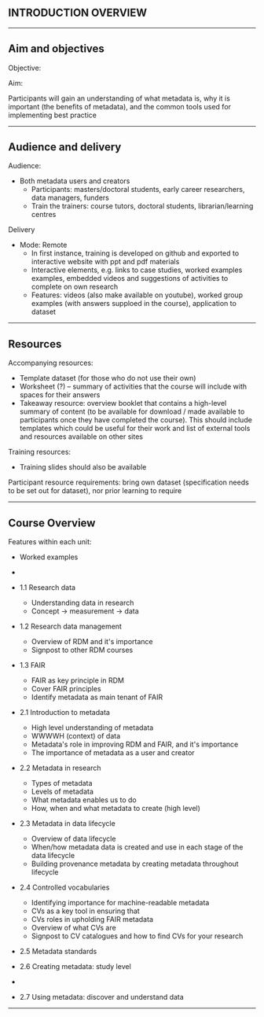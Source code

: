 ## INTRODUCTION  OVERVIEW

---
## Aim and objectives

Objective:

Aim: 

Participants will gain an understanding of what metadata is, why it is important (the benefits of metadata), and the common tools used for implementing best practice

---
## Audience and delivery

Audience:
- Both metadata users and creators
  - Participants: masters/doctoral students, early career researchers, data managers, funders
  - Train the trainers: course tutors, doctoral students, librarian/learning centres

Delivery
- Mode: Remote
  - In first instance, training is developed on github and exported to interactive website with ppt and pdf materials
  - Interactive elements, e.g. links to case studies, worked examples examples, embedded videos and suggestions of activities to complete on own research
  - Features: videos (also make available on youtube), worked group examples (with answers supploed in the course), application to dataset

---
## Resources

Accompanying resources:
- Template dataset (for those who do not use their own)
- Worksheet (?) – summary of activities that the course will include with spaces for their answers
- Takeaway resource: overview booklet that contains a high-level summary of content (to be available for download / made available to participants once they have completed the course). This should include templates which could be useful for their work and list of external tools and resources available on other sites

Training resources: 
- Training slides should also be available 

Participant resource requirements: bring own dataset (specification needs to be set out for dataset), nor prior learning to require

---
## Course Overview

Features within each unit:
- Worked examples
- 

- 1.1 Research data
  - Understanding data in research
  - Concept -> measurement -> data
    
- 1.2 Research data management
  - Overview of RDM and it's importance
  - Signpost to other RDM courses
    
- 1.3 FAIR
  - FAIR as key principle in RDM
  - Cover FAIR principles
  - Identify metadata as main tenant of FAIR
    
- 2.1 Introduction to metadata
  - High level understanding of metadata
  - WWWWH (context) of data
  - Metadata's role in improving RDM and FAIR, and it's importance
  - The importance of metadata as a user and creator
    
- 2.2 Metadata in research
  - Types of metadata
  - Levels of metadata
  - What metadata enables us to do
  - How, when and what metadata to create (high level)
    
- 2.3 Metadata in data lifecycle
  - Overview of data lifecycle
  - When/how metadata data is created and use in each stage of the data lifecycle
  - Building provenance metadata by creating metadata throughout lifecycle
    
- 2.4 Controlled vocabularies
   - Identifying importance for machine-readable metadata
   - CVs as a key tool in ensuring that
   - CVs roles in upholding FAIR metadata
   - Overview of what CVs are
   - Signpost to CV catalogues and how to find CVs for your research
  
- 2.5 Metadata standards
  
- 2.6 Creating metadata: study level
- 
- 2.7 Using metadata: discover and understand data

---
